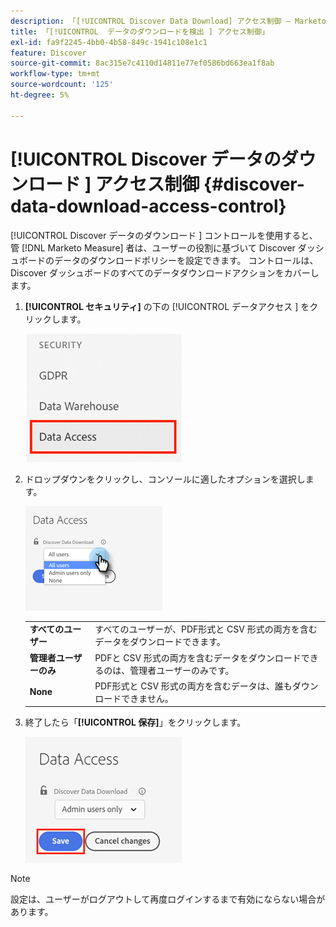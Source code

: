 ```yaml
---
description: 「[!UICONTROL Discover Data Download] アクセス制御 – Marketo Measure – 製品ドキュメント」
title: 「[!UICONTROL  データのダウンロードを検出 ] アクセス制御」
exl-id: fa9f2245-4bb0-4b58-849c-1941c108e1c1
feature: Discover
source-git-commit: 8ac315e7c4110d14811e77ef0586bd663ea1f8ab
workflow-type: tm+mt
source-wordcount: '125'
ht-degree: 5%

---
```


# [!UICONTROL Discover データのダウンロード ] アクセス制御 {#discover-data-download-access-control}

[!UICONTROL Discover データのダウンロード ] コントロールを使用すると、管 [!DNL Marketo Measure] 者は、ユーザーの役割に基づいて Discover ダッシュボードのデータのダウンロードポリシーを設定できます。 コントロールは、Discover ダッシュボードのすべてのデータダウンロードアクションをカバーします。

1. **[!UICONTROL セキュリティ]** の下の [!UICONTROL  データアクセス ] をクリックします。

   ![](assets/discover-data-download-access-control-1.png)

1. ドロップダウンをクリックし、コンソールに適したオプションを選択します。

   ![](assets/discover-data-download-access-control-2.png)

   <table>
    <tr>
     <td><strong>すべてのユーザー</strong></td>
     <td>すべてのユーザーが、PDF形式と CSV 形式の両方を含むデータをダウンロードできます。</td>
    </tr>
    <tr>
     <td><strong>管理者ユーザーのみ</strong></td>
     <td>PDFと CSV 形式の両方を含むデータをダウンロードできるのは、管理者ユーザーのみです。</td>
    </tr>
    <tr>
     <td><strong>None</strong></td>
     <td>PDF形式と CSV 形式の両方を含むデータは、誰もダウンロードできません。</td>
    </tr>
   </table>

1. 終了したら「**[!UICONTROL 保存]**」をクリックします。

   ![](assets/discover-data-download-access-control-3.png)

>[!NOTE]
>
>設定は、ユーザーがログアウトして再度ログインするまで有効にならない場合があります。
